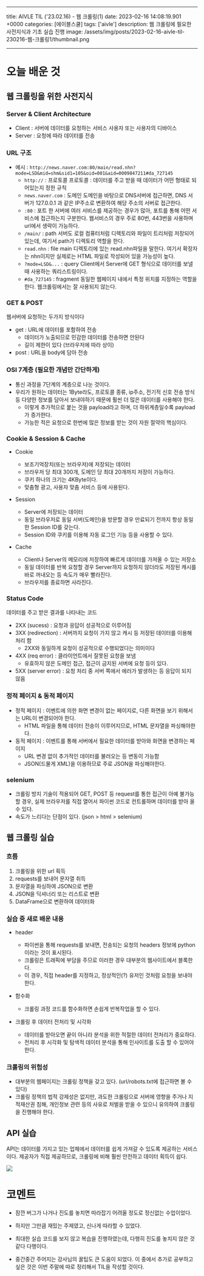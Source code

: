 

---
title: AIVLE TIL ('23.02.16) - 웹 크롤링(1)
date: 2023-02-16 14:08:19.901 +0000
categories: [에이블스쿨]
tags: ['aivle']
description: 웹 크롤링에 필요한 사전지식과 기초 실습 진행
image: /assets/img/posts/2023-02-16-aivle-til-230216-웹-크롤링1/thumbnail.png

---

# 오늘 배운 것
## 웹 크롤링을 위한 사전지식

### Server & Client Architecture
- Client : 서버에 데이터를 요청하는 서비스 사용자 또는 사용자의 디바이스
- Server : 요청에 따라 데이터를 전송

### URL 구조
- 예시 : `http://news.naver.com:80/main/read.nhn?mode=LSD&mid=shm&sid1=105&oid=001&aid=0009847211#da_727145`
    - `http://` : 프로토콜
    프로토콜 : 데이터를 주고 받을 때 데이터가 어떤 형태로 되어있는지 정한 규칙
    - `news.naver.com` : 도메인
    도메인을 바탕으로 DNS서버에 접근하면, DNS 서버가 127.0.0.1 과 같은 IP주소로 변환하여 해당 주소의 서버로 접근한다.
    - `:80` : 포트
    한 서버에 여러 서비스를 제공하는 경우가 많아, 포트를 통해 어떤 서비스에 접근하는지 구분한다. 웹서비스의 경우 주로 80번, 443번을 사용하며 url에서 생략이 가능하다.
    - `/main/` : path
    서버도 로컬 컴퓨터처럼 디렉토리와 파일이 트리처럼 저장되어 있는데, 여기서 path가 디렉토리 역할을 한다.
    - `read.nhn` : file
    main 디렉토리에 있는 read.nhn파일을 말한다. 여기서 확장자는 nhn이지만 실제로는 HTML 파일로 작성되어 있을 가능성이 높다.
    - `?mode=LSD&...` : query
    Client에서 Server에 GET 형식으로 데이터를 보낼 때 사용하는 쿼리스트링이다.
    - `#da_727145` : fragment
    동일한 웹페이지 내에서 특정 위치를 지정하는 역할을 한다.
    웹크롤링에서는 잘 사용되지 않는다.

### GET & POST
웹서버에 요청하는 두가지 방식이다
- get : URL에 데이터를 포함하여 전송
    - 데이터가 노출되므로 민감한 데이터를 전송하면 안된다
    - 길이 제한이 있다 (브라우저에 따라 상이)
- post : URL을 body에 담아 전송

### OSI 7계층 (필요한 개념만 간단하게)

- 통신 과정을 7단계의 계층으로 나눈 것이다.
- 우리가 원하는 데이터는 1Byte라도, 프로토콜 종류, ip주소, 전기적 신호 전송 방식 등 다양한 정보를 담아서 보내야하기 때문에 훨씬 더 많은 데이터를 사용해야 한다.
    - 이렇게 추가적으로 붙는 것을 payload라고 하며, 더 하위계층일수록 payload가 증가한다.
    - 가능한 적은 요청으로 한번에 많은 정보를 받는 것이 자원 절약의 핵심이다.

### Cookie & Session & Cache

- Cookie
    - 보조기억장치(또는 브라우저)에 저장되는 데이터
    - 브라우저 당 최대 300개, 도메인 당 최대 20개까지 저장이 가능하다.
    - 쿠키 하나의 크기는 4KByte이다.
    - 맞춤형 광고, 사용자 맞춤 서비스 등에 사용된다.

- Session
    - Server에 저장되는 데이터
    - 동일 브라우저로 동일 서버(도메인)을 방문할 경우 만료되기 전까지 항상 동일한 Session ID를 갖는다.
    - Session ID와 쿠키를 이용해 자동 로그인 기능 등을 사용할 수 있다.
- Cache
    - Client나 Server의 메모리에 저장하여 빠르게 데이터를 가져올 수 있는 저장소
    - 동일 데이터를 반복 요청할 경우 Server까지 요청하지 않더라도 저장된 캐시를 바로 꺼내오는 등 속도가 매우 빨라진다.
    - 브라우저를 종료하면 사라진다.
    
### Status Code

데이터를 주고 받은 결과를 나타내는 코드

- 2XX (sucess) : 요청과 응답이 성공적으로 이루어짐
- 3XX (redirection) : 서버까지 요청이 가지 않고 캐시 등 저장된 데이터를 이용해 처리 함
    - 2XX와 동일하게 요청이 성공적으로 수행되었다는 의미이다
- 4XX (req error) : 클라이언트에서 잘못된 요청을 보냄
    - 유효하지 않은 도메인 접근, 접근이 금지된 서버에 요청 등이 있다.
- 5XX (server error) : 요청 처리 중 서버 쪽에서 에러가 발생하는 등 응답이 되지 않음

### 정적 페이지 & 동적 페이지

- 정적 페이지 : 이벤트에 의한 화면 변경이 없는 페이지로, 다른 화면을 보기 위해서는 URL이 변경되어야 한다.
    - HTML 파일을 통해 데이터 전송이 이루어지므로, HTML 문자열을 파싱해야한다.
- 동적 페이지 : 이벤트를 통해 서버에서 필요한 데이터를 받아와 화면을 변경하는 페이지
    - URL 변경 없이 추가적인 데이터를 불러오는 등 변동이 가능함
    - JSON(드물게 XML)을 이용하므로 주로 JSON을 파싱해야한다.

### selenium

- 크롤링 방지 기술이 적용되어 GET, POST 등 request를 통한 접근이 아예 불가능 할 경우, 실제 브라우저를 직접 열어서 파이썬 코드로 컨트롤하며 데이터를 받아 올 수 있다.
- 속도가 느리다는 단점이 있다. (json > html > selenium)

## 웹 크롤링 실습

### 흐름

1. 크롤링을 위한 url 획득
2. requests를 보내어 문자열 취득
3. 문자열을 파싱하여 JSON으로 변환
4. JSON을 딕셔너리 또는 리스트로 변환
5. DataFrame으로 변환하여 데이터화

### 실습 중 새로 배운 내용

- header
    - 파이썬을 통해 requests를 보내면, 전송되는 요청의 headers 정보에 python이라는 것이 표시된다.
    - 크롤링은 트래픽에 부담을 주므로 이러한 경우 대부분의 웹사이트에서 블록한다.
    - 이 경우, 직접 header를 지정하고, 정상적인(?) 유저인 것처럼 요청을 보내야 한다.
        
- 함수화

    - 크롤링 과정 코드를 함수화하면 손쉽게 반복작업을 할 수 있다.
    
- 크롤링 후 데이터 전처리 및 시각화
    - 데이터를 받아오면 끝이 아니라 분석을 위한 적절한 데이터 전처리가 중요하다.
    - 전처리 후 시각화 및 탐색적 데이터 분석을 통해 인사이트를 도출 할 수 있어야 한다.
    
### 크롤링의 위험성

- 대부분의 웹페이지는 크롤링 정책을 갖고 있다. (url/robots.txt에 접근하면 볼 수 있다)
- 크롤링 정책의 법적 강제성은 없지만, 과도한 크롤링으로 서버에 영향을 주거나 지적재산권 침해, 개인정보 관련 등의 사유로 처벌을 받을 수 있으니 유의하여 크롤링을 진행해야 한다.
    
## API 실습

API는 데이터를 가지고 있는 업체에서 데이터를 쉽게 가져갈 수 있도록 제공하는 서비스이다.
제공자가 직접 제공하므로, 크롤링에 비해 훨씬 안전하고 데이터 획득이 쉽다.

![](/assets/img/posts/2023-02-16-aivle-til-230216-웹-크롤링1/img0.png)

# 코멘트

- 잠깐 버그가 나거나 진도를 놓치면 따라잡기 어려울 정도로 정신없는 수업이었다.

- 하지만 그만큼 재밌는 주제였고, 신나게 따라할 수 있었다.

- 최대한 실습 코드를 보지 않고 복습을 진행하였는데, 다행히 진도를 놓치지 않은 것 같다 다행이다.

- 중간중간 주어지는 강사님의 꿀팁도 큰 도움이 되었다. 이 중에서 추가로 공부하고 싶은 것은 이번 주말에 따로 정리해서 TIL을 작성할 것이다.

        